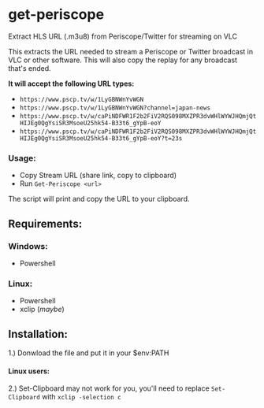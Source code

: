 # get-periscope
Extract HLS URL (.m3u8) from Periscope/Twitter for streaming on VLC

This extracts the URL needed to stream a Periscope or Twitter broadcast in VLC or other software.
This will also copy the replay for any broadcast that's ended. 

**It will accept the following URL types:**
* `https://www.pscp.tv/w/1LyGBNWnYvWGN`  
* `https://www.pscp.tv/w/1LyGBNWnYvWGN?channel=japan-news`  
* `https://www.pscp.tv/w/caPiNDFWR1F2b2FiV2RQS098MXZPR3dvWHlWYWJHQmjQtHIJEg0QgYsiSR3MsoeU25hk54-B33t6_gYpB-eoY`  
* `https://www.pscp.tv/w/caPiNDFWR1F2b2FiV2RQS098MXZPR3dvWHlWYWJHQmjQtHIJEg0QgYsiSR3MsoeU25hk54-B33t6_gYpB-eoY?t=23s`  


### Usage: ###
* Copy Stream URL (share link, copy to clipboard)  
* Run `Get-Periscope <url>` 

The script will print and copy the URL to your clipboard. 



## Requirements: ##  
### Windows: ### 
* Powershell

### Linux:  ### 
* Powershell  
* xclip (*maybe*)  


## Installation:  ##

1.) Donwload the file and put it in your $env:PATH  

#### Linux users:  #### 
2.) Set-Clipboard may not work for you, you'll need to replace `Set-Clipboard` with `xclip -selection c`

